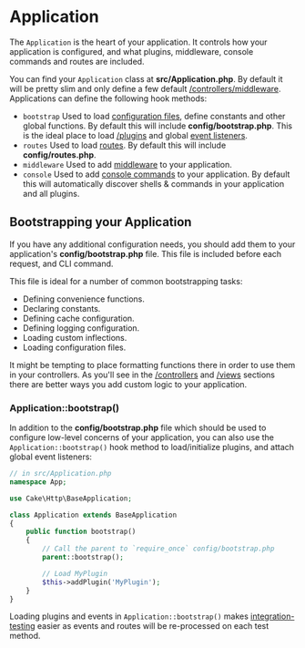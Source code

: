 # Application

The `Application` is the heart of your application. It controls
how your application is configured, and what plugins, middleware, console
commands and routes are included.

You can find your `Application` class at **src/Application.php**. By default
it will be pretty slim and only define a few default
[/controllers/middleware](controllers/middleware.md). Applications can define the following hook
methods:

- `bootstrap` Used to load [configuration files](development/configuration.md), define constants and other global functions.
  By default this will include **config/bootstrap.php**. This is the ideal place
  to load [/plugins](plugins.md) and global [event listeners](core-libraries/events.md).
- `routes` Used to load [routes](development/routing.md). By default this
  will include **config/routes.php**.
- `middleware` Used to add [middleware](controllers/middleware.md) to your application.
- `console` Used to add [console commands](console-commands.md) to your
  application. By default this will automatically discover shells & commands in
  your application and all plugins.

## Bootstrapping your Application

If you have any additional configuration needs, you should add them to your
application's **config/bootstrap.php** file. This file is included before each
request, and CLI command.

This file is ideal for a number of common bootstrapping tasks:

- Defining convenience functions.
- Declaring constants.
- Defining cache configuration.
- Defining logging configuration.
- Loading custom inflections.
- Loading configuration files.

It might be tempting to place formatting functions there in order to use them in
your controllers. As you'll see in the [/controllers](controllers.md) and [/views](views.md)
sections there are better ways you add custom logic to your application.

### Application::bootstrap()

In addition to the **config/bootstrap.php** file which should be used to
configure low-level concerns of your application, you can also use the
`Application::bootstrap()` hook method to load/initialize plugins, and attach
global event listeners:

``` php
// in src/Application.php
namespace App;

use Cake\Http\BaseApplication;

class Application extends BaseApplication
{
    public function bootstrap()
    {
        // Call the parent to `require_once` config/bootstrap.php
        parent::bootstrap();

        // Load MyPlugin
        $this->addPlugin('MyPlugin');
    }
}
```

Loading plugins and events in `Application::bootstrap()` makes
[integration-testing](#integration-testing) easier as events and routes will be re-processed on
each test method.
